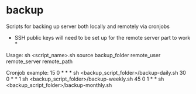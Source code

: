 # backup
Scripts for backing up server both locally and remotely via cronjobs

* SSH public keys will need to be set up for the remote server part to work *

Usage:
sh <script_name>.sh source backup_folder remote_user remote_server remote_path

Cronjob example:
15 0 * * * sh <backup_script_folder>/backup-daily.sh
30 0 * * 1 sh <backup_script_folder>/backup-weekly.sh
45 0 1 * * sh <backup_script_folder>/backup-monthly.sh